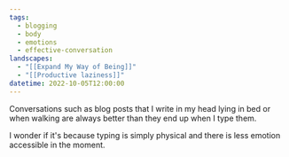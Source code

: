 ```yaml
---
tags:
  - blogging
  - body
  - emotions
  - effective-conversation
landscapes:
  - "[[Expand My Way of Being]]"
  - "[[Productive laziness]]"
datetime: 2022-10-05T12:00:00
---
```

Conversations such as blog posts that I write in my head lying in bed or when walking are always better than they end up when I type them.

I wonder if it's because typing is simply physical and there is less emotion accessible in the moment.